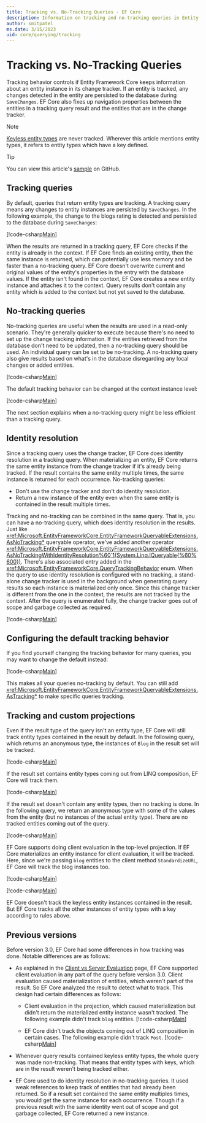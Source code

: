 ```yaml
---
title: Tracking vs. No-Tracking Queries - EF Core
description: Information on tracking and no-tracking queries in Entity Framework Core
author: smitpatel
ms.date: 3/15/2023
uid: core/querying/tracking
---
```

# Tracking vs. No-Tracking Queries

Tracking behavior controls if Entity Framework Core keeps information about an entity instance in its change tracker. If an entity is tracked, any changes detected in the entity are persisted to the database during `SaveChanges`. EF Core also fixes up navigation properties between the entities in a tracking query result and the entities that are in the change tracker.

> [!NOTE]
> [Keyless entity types](xref:core/modeling/keyless-entity-types) are never tracked. Wherever this article mentions entity types, it refers to entity types which have a key defined.

> [!TIP]
> You can view this article's [sample](https://github.com/dotnet/EntityFramework.Docs/tree/live/samples/core/Querying/Tracking) on GitHub.

## Tracking queries

By default, queries that return entity types are tracking. A tracking query means any changes to entity instances are persisted by `SaveChanges`. In the following example, the change to the blogs rating is detected and persisted to the database during `SaveChanges`:

[!code-csharp[Main](../../../samples/core/Querying/Tracking/Program.cs#Tracking)]

When the results are returned in a tracking query, EF Core checks if the entity is already in the context. If EF Core finds an existing entity, then the same instance is returned, which can potentially use less memory and be faster than a no-tracking query. EF Core doesn't overwrite current and original values of the entity's properties in the entry with the database values. If the entity isn't found in the context, EF Core creates a new entity instance and attaches it to the context. Query results don't contain any entity which is added to the context but not yet saved to the database.

## No-tracking queries

No-tracking queries are useful when the results are used in a read-only scenario. They're generally quicker to execute because there's no need to set up the change tracking information. If the entities retrieved from the database don't need to be updated, then a no-tracking query should be used. An individual query can be set to be no-tracking. A no-tracking query also give results based on what's in the database disregarding any local changes or added entities.

[!code-csharp[Main](../../../samples/core/Querying/Tracking/Program.cs#NoTracking)]

The default tracking behavior can be changed at the context instance level:

[!code-csharp[Main](../../../samples/core/Querying/Tracking/Program.cs#ContextDefaultTrackingBehavior)]

The next section explains when a no-tracking query might be less efficient than a tracking query.

## Identity resolution

Since a tracking query uses the change tracker, EF Core does identity resolution in a tracking query. When materializing an entity, EF Core returns the same entity instance from the change tracker if it's already being tracked. If the result contains the same entity multiple times, the same instance is returned for each occurrence. No-tracking queries:

* Don't use the change tracker and don't do identity resolution.
* Return a new instance of the entity even when the same entity is contained in the result multiple times.

Tracking and no-tracking can be combined in the same query. That is, you can have a no-tracking query, which does identity resolution in the results. Just like <xref:Microsoft.EntityFrameworkCore.EntityFrameworkQueryableExtensions.AsNoTracking*> queryable operator, we've added another operator <xref:Microsoft.EntityFrameworkCore.EntityFrameworkQueryableExtensions.AsNoTrackingWithIdentityResolution%60`1(System.Linq.IQueryable{%60%600})>. There's also associated entry added in the <xref:Microsoft.EntityFrameworkCore.QueryTrackingBehavior> enum. When the query to use identity resolution is configured with no tracking, a stand-alone change tracker is used in the background when generating query results so each instance is materialized only once. Since this change tracker is different from the one in the context, the results are not tracked by the context. After the query is enumerated fully, the change tracker goes out of scope and garbage collected as required.

[!code-csharp[Main](../../../samples/core/Querying/Tracking/Program.cs#NoTrackingWithIdentityResolution)]

## Configuring the default tracking behavior

If you find yourself changing the tracking behavior for many queries, you may want to change the default instead:

[!code-csharp[Main](../../../samples/core/Querying/Tracking/NonTrackingBloggingContext.cs?name=OnConfiguring&highlight=5)]

This makes all your queries no-tracking by default. You can still add <xref:Microsoft.EntityFrameworkCore.EntityFrameworkQueryableExtensions.AsTracking*> to make specific queries tracking.

## Tracking and custom projections

Even if the result type of the query isn't an entity type, EF Core will still track entity types contained in the result by default. In the following query, which returns an anonymous type, the instances of `Blog` in the result set will be tracked.

[!code-csharp[Main](../../../samples/core/Querying/Tracking/Program.cs#CustomProjection1)]

If the result set contains entity types coming out from LINQ composition, EF Core will track them.

[!code-csharp[Main](../../../samples/core/Querying/Tracking/Program.cs#CustomProjection2)]

If the result set doesn't contain any entity types, then no tracking is done. In the following query, we return an anonymous type with some of the values from the entity (but no instances of the actual entity type). There are no tracked entities coming out of the query.

[!code-csharp[Main](../../../samples/core/Querying/Tracking/Program.cs#CustomProjection3)]

 EF Core supports doing client evaluation in the top-level projection. If EF Core materializes an entity instance for client evaluation, it will be tracked. Here, since we're passing `blog` entities to the client method `StandardizeURL`, EF Core will track the blog instances too.

[!code-csharp[Main](../../../samples/core/Querying/Tracking/Program.cs#ClientProjection)]

[!code-csharp[Main](../../../samples/core/Querying/Tracking/Program.cs#ClientMethod)]

EF Core doesn't track the keyless entity instances contained in the result. But EF Core tracks all the other instances of entity types with a key according to rules above.

## Previous versions

Before version 3.0, EF Core had some differences in how tracking was done. Notable differences are as follows:

* As explained in the [Client vs Server Evaluation](xref:core/querying/client-eval) page, EF Core supported client evaluation in any part of the query before version 3.0. Client evaluation caused materialization of entities, which weren't part of the result. So EF Core analyzed the result to detect what to track. This design had certain differences as follows:
  * Client evaluation in the projection, which caused materialization but didn't return the materialized entity instance wasn't tracked. The following example didn't track `blog` entities.
    [!code-csharp[Main](../../../samples/core/Querying/Tracking/Program.cs#ClientProjection)]

  * EF Core didn't track the objects coming out of LINQ composition in certain cases. The following example didn't track `Post`.
    [!code-csharp[Main](../../../samples/core/Querying/Tracking/Program.cs#CustomProjection2)]

* Whenever query results contained keyless entity types, the whole query was made non-tracking. That means that entity types with keys, which are in the result weren't being tracked either.
* EF Core used to do identity resolution in no-tracking queries. It used weak references to keep track of entities that had already been returned. So if a result set contained the same entity multiples times, you would get the same instance for each occurrence. Though if a previous result with the same identity went out of scope and got garbage collected, EF Core returned a new instance.
